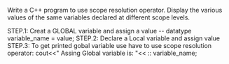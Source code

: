 Write a C++ program to use scope resolution operator. Display the various values of the same variables declared at different scope levels.


STEP.1: Creat a GLOBAL variable and assign a value --   datatype variable_name = value;
STEP.2: Declare a Local variable and assign value
STEP.3: To get printed gobal variable use have to use scope resolution operator:
                cout<<" Assing Global variable is: "<< :: variable_name;
